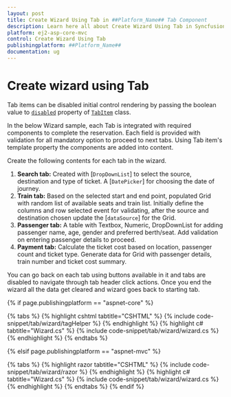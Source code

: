 ```yaml
---
layout: post
title: Create Wizard Using Tab in ##Platform_Name## Tab Component
description: Learn here all about Create Wizard Using Tab in Syncfusion ##Platform_Name## Tab component and more.
platform: ej2-asp-core-mvc
control: Create Wizard Using Tab
publishingplatform: ##Platform_Name##
documentation: ug
---
```



# Create wizard using Tab

Tab items can be disabled initial control rendering by passing the boolean value to [`disabled`](https://help.syncfusion.com/cr/cref_files/aspnetcore-js2/aspnetcore/Syncfusion.EJ2~Syncfusion.EJ2.Navigations.TabTabItem~Disabled.html) property of [`TabItem`](https://help.syncfusion.com/cr/cref_files/aspnetcore-js2/aspnetcore/Syncfusion.EJ2~Syncfusion.EJ2.Navigations.TabTabItem.html) class.

In the below Wizard sample, each Tab is integrated with required components to complete the reservation. Each field is provided with validation
 for all mandatory option to proceed to next tabs. Using Tab item's template property the components are added into
 content.

Create the following contents for each tab in the wizard.
1. **Search tab:**
   Created with [`DropDownList`] to select the source, destination and type of ticket. A [`DatePicker`] for choosing the date of journey.
2. **Train tab:**
   Based on the selected start and end point, populated Grid with random list of available seats and train list. Initially define the columns
    and row selected event for validating, after the source and destination chosen update the [`dataSource`] for the Grid.
3. **Passenger tab:**
   A table with Textbox, Numeric, DropDownList for adding passenger name, age, gender and preferred berth/seat. Add validation on entering
   passenger details to proceed.
4. **Payment tab:**
   Calculate the ticket cost based on location, passenger count and ticket type. Generate data for Grid with passenger details, train number
   and ticket cost summary.

You can go back on each tab using buttons available in it and tabs are disabled to navigate through tab header click actions. Once you end
the wizard all the data get cleared and wizard goes back to starting tab.

{% if page.publishingplatform == "aspnet-core" %}

{% tabs %}
{% highlight cshtml tabtitle="CSHTML" %}
{% include code-snippet/tab/wizard/tagHelper %}
{% endhighlight %}
{% highlight c# tabtitle="Wizard.cs" %}
{% include code-snippet/tab/wizard/wizard.cs %}
{% endhighlight %}
{% endtabs %}

{% elsif page.publishingplatform == "aspnet-mvc" %}

{% tabs %}
{% highlight razor tabtitle="CSHTML" %}
{% include code-snippet/tab/wizard/razor %}
{% endhighlight %}
{% highlight c# tabtitle="Wizard.cs" %}
{% include code-snippet/tab/wizard/wizard.cs %}
{% endhighlight %}
{% endtabs %}
{% endif %}

